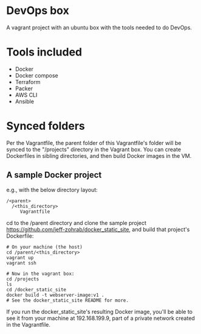 # DevOps box

A vagrant project with an ubuntu box with the tools needed to do DevOps.

# Tools included

* Docker
* Docker compose
* Terraform
* Packer
* AWS CLI
* Ansible

# Synced folders

Per the Vagrantfile, the parent folder of this Vagrantfile's folder
will be synced to the "/projects" directory in the Vagrant box.  You
can create Dockerfiles in sibling directories, and then build Docker
images in the VM.

## A sample Docker project

e.g., with the below directory layout:

    /<parent>
      /<this_directory>
         Vagrantfile

cd to the /parent directory and clone the sample project
https://github.com/jeff-zohrab/docker_static_site, and build that
project's Dockerfile:

    # On your machine (the host)
    cd /parent/<this_directory>
    vagrant up
    vagrant ssh

    # Now in the vagrant box:
    cd /projects
    ls
    cd /docker_static_site
    docker build -t webserver-image:v1 .
    # See the docker_static_site README for more.

If you run the docker_static_site's resulting Docker image, you'll be
able to see it from your machine at 192.168.199.9, part of a private
network created in the Vagrantfile.
